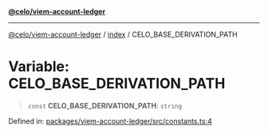 [**@celo/viem-account-ledger**](../../README.md)

***

[@celo/viem-account-ledger](../../modules.md) / [index](../README.md) / CELO\_BASE\_DERIVATION\_PATH

# Variable: CELO\_BASE\_DERIVATION\_PATH

> `const` **CELO\_BASE\_DERIVATION\_PATH**: `string`

Defined in: [packages/viem-account-ledger/src/constants.ts:4](https://github.com/celo-org/developer-tooling/blob/master/packages/viem-account-ledger/src/constants.ts#L4)

